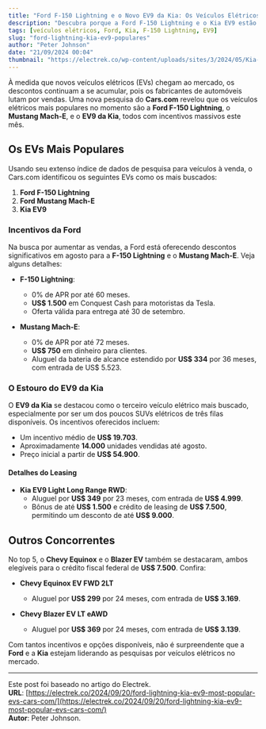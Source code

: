 ```yaml
---
title: "Ford F-150 Lightning e o Novo EV9 da Kia: Os Veículos Elétricos Mais Populares"
description: "Descubra porque a Ford F-150 Lightning e o Kia EV9 estão dominando as pesquisas por veículos elétricos."
tags: [veículos elétricos, Ford, Kia, F-150 Lightning, EV9]
slug: "ford-lightning-kia-ev9-populares"
author: "Peter Johnson"
date: "21/09/2024 00:04"
thumbnail: "https://electrek.co/wp-content/uploads/sites/3/2024/05/Kia-EV9-sales-first-year.jpeg?quality=82&strip=all&w=1400"
---
```


À medida que novos veículos elétricos (EVs) chegam ao mercado, os descontos continuam a se acumular, pois os fabricantes de automóveis lutam por vendas. Uma nova pesquisa do **Cars.com** revelou que os veículos elétricos mais populares no momento são a **Ford F-150 Lightning**, o **Mustang Mach-E**, e o **EV9 da Kia**, todos com incentivos massivos este mês.

## Os EVs Mais Populares

Usando seu extenso índice de dados de pesquisa para veículos à venda, o Cars.com identificou os seguintes EVs como os mais buscados:

1. **Ford F-150 Lightning**
2. **Ford Mustang Mach-E**
3. **Kia EV9**

### Incentivos da Ford

Na busca por aumentar as vendas, a Ford está oferecendo descontos significativos em agosto para a **F-150 Lightning** e o **Mustang Mach-E**. Veja alguns detalhes:

- **F-150 Lightning**:
  - 0% de APR por até 60 meses.
  - **US$ 1.500** em Conquest Cash para motoristas da Tesla.
  - Oferta válida para entrega até 30 de setembro.

- **Mustang Mach-E**:
  - 0% de APR por até 72 meses.
  - **US$ 750** em dinheiro para clientes.
  - Aluguel da bateria de alcance estendido por **US$ 334** por 36 meses, com entrada de US$ 5.523.

### O Estouro do EV9 da Kia

O **EV9 da Kia** se destacou como o terceiro veículo elétrico mais buscado, especialmente por ser um dos poucos SUVs elétricos de três filas disponíveis. Os incentivos oferecidos incluem:

- Um incentivo médio de **US$ 19.703**.
- Aproximadamente **14.000** unidades vendidas até agosto.
- Preço inicial a partir de **US$ 54.900**.

#### Detalhes do Leasing

- **Kia EV9 Light Long Range RWD**:
  - Aluguel por **US$ 349** por 23 meses, com entrada de **US$ 4.999**.
  - Bônus de até **US$ 1.500** e crédito de leasing de **US$ 7.500**, permitindo um desconto de até **US$ 9.000**.

## Outros Concorrentes

No top 5, o **Chevy Equinox** e o **Blazer EV** também se destacaram, ambos elegíveis para o crédito fiscal federal de **US$ 7.500**. Confira:

- **Chevy Equinox EV FWD 2LT**
  - Aluguel por **US$ 299** por 24 meses, com entrada de **US$ 3.169**.

- **Chevy Blazer EV LT eAWD**
  - Aluguel por **US$ 369** por 24 meses, com entrada de **US$ 3.139**.

Com tantos incentivos e opções disponíveis, não é surpreendente que a **Ford** e a **Kia** estejam liderando as pesquisas por veículos elétricos no mercado.

---

Este post foi baseado no artigo do Electrek.  
**URL**: [https://electrek.co/2024/09/20/ford-lightning-kia-ev9-most-popular-evs-cars-com/](https://electrek.co/2024/09/20/ford-lightning-kia-ev9-most-popular-evs-cars-com/)  
**Autor**: Peter Johnson.